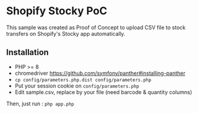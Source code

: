 # Shopify Stocky PoC

This sample was created as Proof of Concept to upload CSV file to stock transfers on Shopify's Stocky app automatically.

## Installation

- PHP >= 8
- chromedriver https://github.com/symfony/panther#installing-panther
- `cp config/parameters.php.dist config/parameters.php`
- Put your session cookie on `config/parameters.php`
- Edit sample.csv, replace by your file (need barcode & quantity columns)


Then, just run : `php app.php`
